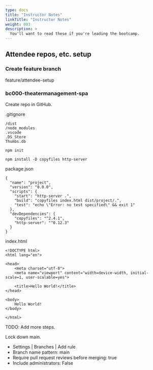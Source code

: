 ```yaml
---
type: docs
title: "Instructor Notes"
linkTitle: "Instructor Notes"
weight: 003
description: >
  You'll want to read these if you're leading the bootcamp.
---
```


## Attendee repos, etc. setup

### Create feature branch

feature/attendee-setup

### bc000-theatermanagement-spa

Create repo in GitHub.

.gitignore
~~~
/dist
/node_modules
.vscode
.DS_Store
Thumbs.db
~~~

~~~
npm init
~~~

~~~
npm install -D copyfiles http-server
~~~

package.json
~~~
{
  "name": "project",
  "version": "0.0.0",
  "scripts": {
    "start": "http-server .",
    "build": "copyfiles index.html dist/project/.",
    "test": "echo \"Error: no test specified\" && exit 1"
  },
  "devDependencies": {
    "copyfiles": "^2.4.1",
    "http-server": "^0.12.3"
  }
}
~~~

index.html
~~~
<!DOCTYPE html>
<html lang="en">

<head>
    <meta charset="utf-8">
    <meta name="viewport" content="width=device-width, initial-scale=1, user-scalable=yes">

    <title>Hello World!</title>
</head>

<body>
    Hello World!
</body>

</html>
~~~

TODO: Add more steps.

Lock down main.

 - Settings | Branches | Add rule
 - Branch name pattern: main
 - Require pull request reviews before merging: true
 - Include administrators: False

